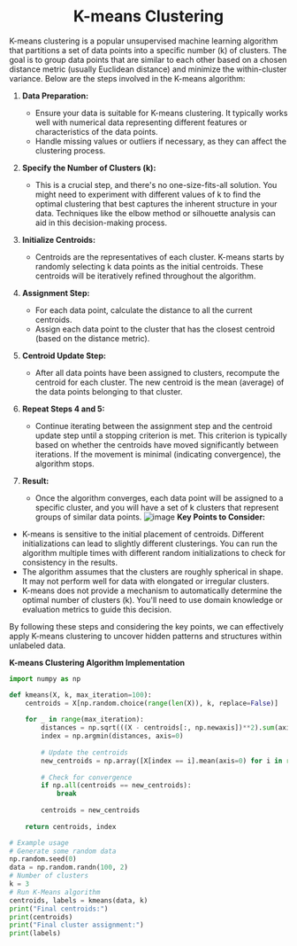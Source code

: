 <h1 align="center">K-means Clustering</h1>

K-means clustering is a popular unsupervised machine learning algorithm that partitions a set of data points into a specific number (k) of clusters. The goal is to group data points that are similar to each other based on a chosen distance metric (usually Euclidean distance) and minimize the within-cluster variance. Below are the steps involved in the K-means algorithm:

1. **Data Preparation:**
   - Ensure your data is suitable for K-means clustering. It typically works well with numerical data representing different features or characteristics of the data points.
   - Handle missing values or outliers if necessary, as they can affect the clustering process.

2. **Specify the Number of Clusters (k):**
   - This is a crucial step, and there's no one-size-fits-all solution. You might need to experiment with different values of k to find the optimal clustering that best captures the inherent structure in your data. Techniques like the elbow method or silhouette analysis can aid in this decision-making process.

3. **Initialize Centroids:**
   - Centroids are the representatives of each cluster. K-means starts by randomly selecting k data points as the initial centroids. These centroids will be iteratively refined throughout the algorithm.

4. **Assignment Step:**
   - For each data point, calculate the distance to all the current centroids.
   - Assign each data point to the cluster that has the closest centroid (based on the distance metric).

5. **Centroid Update Step:**
   - After all data points have been assigned to clusters, recompute the centroid for each cluster. The new centroid is the mean (average) of the data points belonging to that cluster.

6. **Repeat Steps 4 and 5:**
   - Continue iterating between the assignment step and the centroid update step until a stopping criterion is met. This criterion is typically based on whether the centroids have moved significantly between iterations. If the movement is minimal (indicating convergence), the algorithm stops.

7. **Result:**
   - Once the algorithm converges, each data point will be assigned to a specific cluster, and you will have a set of k clusters that represent groups of similar data points.
![image](https://github.com/nehakardam/ml-datascience-coding-/assets/70997776/51207ba6-5909-4425-aad7-c1a3a23f8eb4)
**Key Points to Consider:**

- K-means is sensitive to the initial placement of centroids. Different initializations can lead to slightly different clusterings. You can run the algorithm multiple times with different random initializations to check for consistency in the results.
- The algorithm assumes that the clusters are roughly spherical in shape. It may not perform well for data with elongated or irregular clusters.
- K-means does not provide a mechanism to automatically determine the optimal number of clusters (k). You'll need to use domain knowledge or evaluation metrics to guide this decision.

By following these steps and considering the key points, we can effectively apply K-means clustering to uncover hidden patterns and structures within unlabeled data.

**K-means Clustering Algorithm Implementation**

```python
import numpy as np

def kmeans(X, k, max_iteration=100):
    centroids = X[np.random.choice(range(len(X)), k, replace=False)]
   
    for _ in range(max_iteration):
        distances = np.sqrt(((X - centroids[:, np.newaxis])**2).sum(axis=2))
        index = np.argmin(distances, axis=0)
        
        # Update the centroids
        new_centroids = np.array([X[index == i].mean(axis=0) for i in range(k)])
        
        # Check for convergence
        if np.all(centroids == new_centroids):
            break
        
        centroids = new_centroids
    
    return centroids, index

# Example usage
# Generate some random data
np.random.seed(0)
data = np.random.randn(100, 2)
# Number of clusters
k = 3
# Run K-Means algorithm
centroids, labels = kmeans(data, k)
print("Final centroids:")
print(centroids)
print("Final cluster assignment:")
print(labels)
